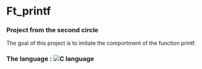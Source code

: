 # Ft_printf

### Project from the second circle
The goal of this project is to imitate the comportment of the function printf.

### The language : ![C language](https://img.shields.io/badge/C-00599C?style=for-the-badge&logo=c&logoColor=white)

